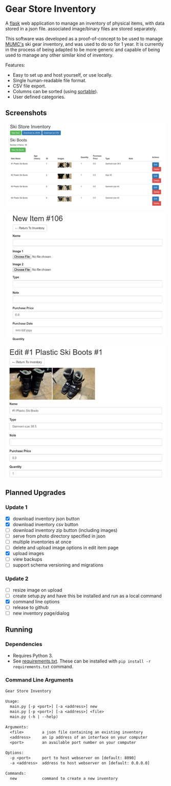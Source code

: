 # Gear Store Inventory

A [flask](https://flask.palletsprojects.com/) web application to manage an inventory of physical items, with data stored in a json file. associated image/binary files are stored separately.

This software was developed as a proof-of-concept to be used to manage [MUMC's](https://www.mumc.org.au/) ski gear inventory, and was used to do so for 1 year. It is currently in the process of being adapted to be more generic and capable of being used to manage any other similar kind of inventory.

Features:

- Easy to set up and host yourself, or use locally.
- Single human-readable file format.
- CSV file export.
- Columns can be sorted (using [sortable](https://github.com/HubSpot/sortable)).
- User defined categories.

## Screenshots

![Index Page Screenshot](./screenshots/index.png)

![New Item Page Screenshot](./screenshots/new_item.png)

![Edit Item Page Screenshot](./screenshots/edit_item.png)

## Planned Upgrades

### Update 1

- [x] download inventory json button
- [x] download inventory csv button
- [ ] download inventory zip button (including images)
- [ ] serve from photo directory specified in json
- [ ] multiple inventories at once
- [ ] delete and upload image options in edit item page
- [x] upload images
- [ ] view backups
- [ ] support schema versioning and migrations

### Update 2

- [ ] resize image on upload
- [ ] create setup.py and have this be installed and run as a local command
- [x] command line options
- [ ] release to github
- [ ] new inventory page/dialog

## Running

### Dependencies

- Requires Python 3.
- See [requirements.txt](requirements.txt). These can be installed with `pip install -r requirements.txt` command.

### Command Line Arguments

```man
Gear Store Inventory

Usage:
  main.py [-p <port>] [-a <address>] new
  main.py [-p <port>] [-a <address>] <file>
  main.py (-h | --help)

Arguments:
  <file>        a json file containing an existing inventory
  <address>     an ip address of an interface on your computer
  <port>        an available port number on your computer

Options:
  -p <port>     port to host webserver on [default: 8090]
  -a <address>  address to host webserver on [default: 0.0.0.0]

Commands:
  new           command to create a new inventory
```
